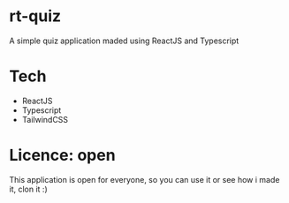 # rt-quiz
A simple quiz application maded using ReactJS and Typescript

# Tech

- ReactJS
- Typescript
- TailwindCSS

# Licence: open
This application is open for everyone, so you can use it or see how i made it, clon it :)

